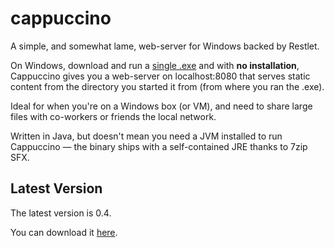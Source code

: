 # cappuccino

A simple, and somewhat lame, web-server for Windows backed by Restlet.

On Windows, download and run a <a href="http://markkolich.github.com/downloads/cappuccino/cappuccino-0.4.exe">single .exe</a> and with **no installation**, Cappuccino gives you a web-server on localhost:8080 that serves static content from the directory you started it from (from where you ran the .exe).

Ideal for when you're on a Windows box (or VM), and need to share large files with co-workers or friends the local network.

Written in Java, but doesn't mean you need a JVM installed to run Cappuccino &mdash; the binary ships with a self-contained JRE thanks to 7zip SFX.

## Latest Version

The latest version is 0.4.

You can download it <a href="http://markkolich.github.com/downloads/cappuccino/cappuccino-0.4.exe">here</a>.
